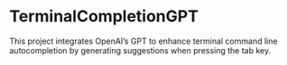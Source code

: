 # TerminalCompletionGPT
This project integrates OpenAI’s GPT to enhance terminal command line autocompletion by generating suggestions when pressing the tab key.
